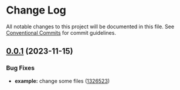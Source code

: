 # Change Log

All notable changes to this project will be documented in this file.
See [Conventional Commits](https://conventionalcommits.org) for commit guidelines.

## [0.0.1](https://github.com/west-wq/ominus/compare/example@0.2.0...example@0.0.1) (2023-11-15)

### Bug Fixes

- **example:** change some files ([1326523](https://github.com/west-wq/ominus/commit/13265233efa9a87dc4bb29df9a1497c645285bd3))
